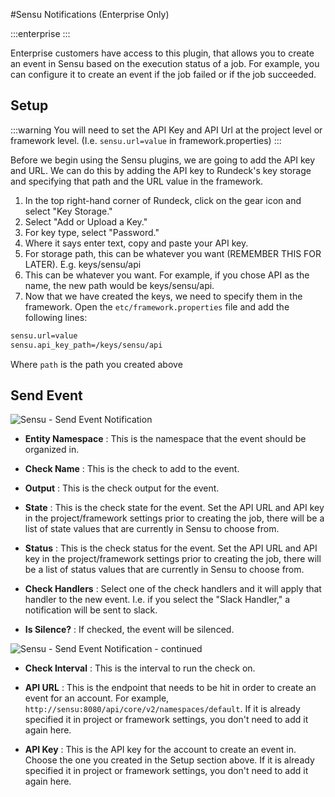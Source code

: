 #Sensu Notifications (Enterprise Only)

:::enterprise
:::

Enterprise customers have access to this plugin, that allows you to create an event in Sensu based on the execution status of a job. For example, you can configure it to create an event if the job failed or if the job succeeded.

## Setup

:::warning
You will need to set the API Key and API Url at the project level or framework level. (I.e. `sensu.url=value` in framework.properties)
:::

Before we begin using the Sensu plugins, we are going to add the API key and URL. We can do this by adding the API key to Rundeck's key storage and specifying that path and the URL value in the framework.

1. In the top right-hand corner of Rundeck, click on the gear icon and select "Key Storage."
2. Select "Add or Upload a Key."
3. For key type, select "Password."
4. Where it says enter text, copy and paste your API key.
5. For storage path, this can be whatever you want (REMEMBER THIS FOR LATER). E.g. keys/sensu/api
6. This can be whatever you want. For example, if you chose API as the name, the new path would be keys/sensu/api.
7. Now that we have created the keys, we need to specify them in the framework. Open the `etc/framework.properties` file and add the following lines:
```bash
sensu.url=value
sensu.api_key_path=/keys/sensu/api
```
Where `path` is the path you created above

## Send Event

![Sensu - Send Event Notification](~@assets/img/sensu-notification1.png)

- **Entity Namespace**
: This is the namespace that the event should be organized in.

- **Check Name**
: This is the check to add to the event.

- **Output**
: This is the check output for the event.

- **State**
: This is the check state for the event. Set the API URL and API key in the project/framework settings prior to creating the job, there will be a list of state values that are currently in Sensu to choose from.

- **Status**
: This is the check status for the event. Set the API URL and API key in the project/framework settings prior to creating the job, there will be a list of status values that are currently in Sensu to choose from.

- **Check Handlers**
: Select one of the check handlers and it will apply that handler to the new event. I.e. if you select the "Slack Handler," a notification will be sent to slack.

- **Is Silence?**
: If checked, the event will be silenced.

![Sensu - Send Event Notification - continued](~@assets/img/sensu-notification2.png)

- **Check Interval**
: This is the interval to run the check on.

- **API URL**
: This is the endpoint that needs to be hit in order to create an event for an account. For example, `http://sensu:8080/api/core/v2/namespaces/default`. If it is already specified it in project or framework settings, you don't need to add it again here.

- **API Key**
: This is the API key for the account to create an event in. Choose the one you created in the Setup section above. If it is already specified it in project or framework settings, you don't need to add it again here.